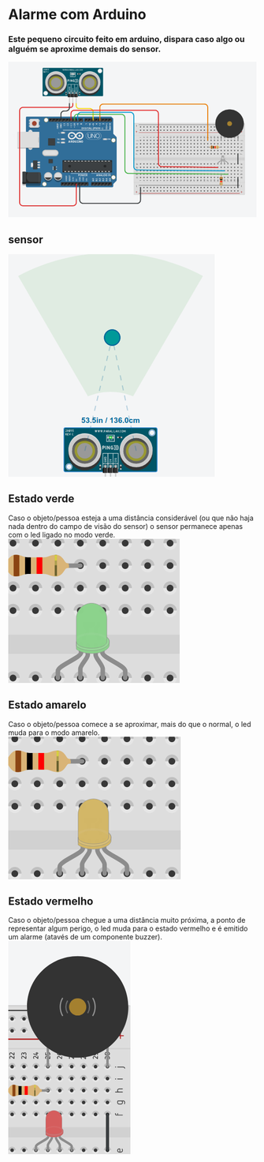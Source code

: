 # Alarme com Arduino

### Este pequeno circuito feito em arduino, dispara caso algo ou alguém se aproxime demais do sensor.
![](./images/arduino_alarm.png)

## sensor
![](./images/sensor.png)

## Estado verde
Caso o objeto/pessoa esteja a uma distância considerável (ou que não haja nada dentro do campo de visão do sensor) o sensor permanece apenas com o led ligado no modo verde.
![](./images/states/green_state.png)

## Estado amarelo
Caso o objeto/pessoa comece a se aproximar, mais do que o normal, o led muda para o modo amarelo.
![](./images/states/yellow_state.png)

## Estado vermelho
Caso o objeto/pessoa chegue a uma distância muito próxima, a ponto de representar algum perigo, o led muda para o estado vermelho e é emitido um alarme (atavés de um componente buzzer).
![](./images/states/red_state.png)

